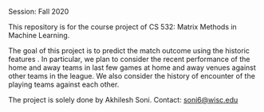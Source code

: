 Session: Fall 2020

This repository is for the course project of CS 532: Matrix Methods in Machine Learning.

The goal of this project is to  predict the match outcome using the historic features . In particular, we plan to consider the recent performance of the home and away teams in last few games at home and away venues against other teams in the league. We also consider the history of encounter of the playing teams against each other.

The project is solely done by Akhilesh Soni.
Contact: soni6@wisc.edu

